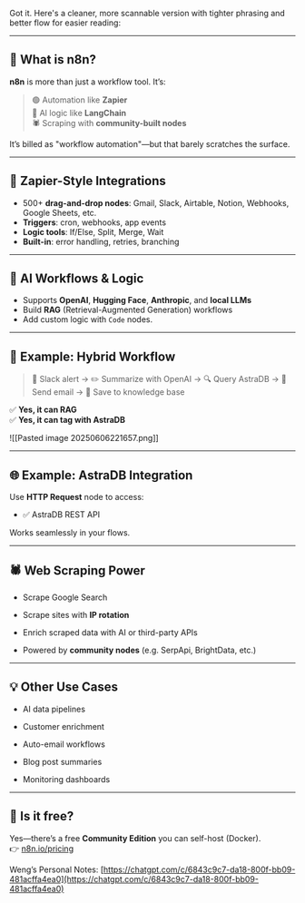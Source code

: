 Got it. Here's a cleaner, more scannable version with tighter phrasing and better flow for easier reading:

---

## 🧩 What is **n8n**?

**n8n** is more than just a workflow tool. It’s:

> 🟢 Automation like **Zapier**  
> 🧠 AI logic like **LangChain**  
> 🕷️ Scraping with **community-built nodes**

It’s billed as "workflow automation"—but that barely scratches the surface.

---

## 🔁 Zapier-Style Integrations

- 500+ **drag-and-drop nodes**: Gmail, Slack, Airtable, Notion, Webhooks, Google Sheets, etc.
- **Triggers**: cron, webhooks, app events
- **Logic tools**: If/Else, Split, Merge, Wait
- **Built-in**: error handling, retries, branching

---

## 🧠 AI Workflows & Logic

- Supports **OpenAI**, **Hugging Face**, **Anthropic**, and **local LLMs**
- Build **RAG** (Retrieval-Augmented Generation) workflows
- Add custom logic with `Code` nodes.

---

## 🔄 Example: Hybrid Workflow

> 🔔 Slack alert → ✏️ Summarize with OpenAI → 🔍 Query AstraDB → 📧 Send email → 🧠 Save to knowledge base

✅ **Yes, it can RAG**  
✅ **Yes, it can tag with AstraDB**

![[Pasted image 20250606221657.png]]

---

## 🌐 Example: AstraDB Integration

Use **HTTP Request** node to access:
- ✅ AstraDB REST API

Works seamlessly in your flows.

---

## 🕷️ Web Scraping Power

- Scrape Google Search
    
- Scrape sites with **IP rotation**
    
- Enrich scraped data with AI or third-party APIs
    
- Powered by **community nodes** (e.g. SerpApi, BrightData, etc.)
    

---

## 💡 Other Use Cases

- AI data pipelines
    
- Customer enrichment
    
- Auto-email workflows
    
- Blog post summaries
    
- Monitoring dashboards
    

---

## 💸 Is it free?

Yes—there’s a free **Community Edition** you can self-host (Docker).  
👉 [n8n.io/pricing](https://n8n.io/pricing/)



Weng’s Personal Notes:
[https://chatgpt.com/c/6843c9c7-da18-800f-bb09-481acffa4ea0](https://chatgpt.com/c/6843c9c7-da18-800f-bb09-481acffa4ea0)